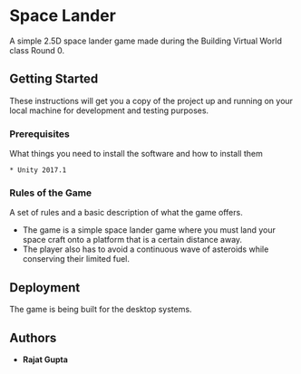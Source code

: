 # Space Lander

A simple 2.5D space lander game made during the Building Virtual World class Round 0.

## Getting Started

These instructions will get you a copy of the project up and running on your local machine for development and testing purposes. 

### Prerequisites

What things you need to install the software and how to install them

```
* Unity 2017.1
```

### Rules of the Game

A set of rules and a basic description of what the game offers.

* The game is a simple space lander game where you must land your space craft onto a platform that is a certain distance away.
* The player also has to avoid a continuous wave of asteroids while conserving their limited fuel.

## Deployment

The game is being built for the desktop systems.

## Authors

* **Rajat Gupta** 
